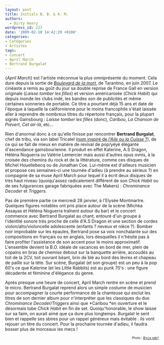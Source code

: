 ```yaml
---
layout: post
title: Initials B. B. & A. M.
authors:
  - Dirty Henry
wordpress_id: 223
date: '2009-02-10 14:42:29 +0100'
categories:
- Catégories
- Artistes
tags:
- Concert
- April March
- Bertrand Burgalat
---
```

{*April March*} est l'artiste méconnue la plus omniprésente du moment. Cela dure depuis la sortie de <a href="http://www.allocine.fr/film/fichefilm_gen_cfilm=108247.html" target="_blank">*Boulevard de la mort*</a>, de Tarantino, en juin 2007. Le cinéaste a remis au goût du jour sa double reprise de France Gall en version originale (*Laisse tomber les filles*) et version américanisée (*Chick Habit*) qui depuis inonde les clubs indé, les bandes son de publicités et même certaines sonneries de portable. Ce titre a pourtant déjà 15 ans et date de l'époque à laquelle la californienne pour le moins francophile s'était laissée aller à reprendre de nombreux titres du répertoire français, pour la plupart signés Gainsbourg : *Laisse tomber les filles* (donc), *Caribou*, *La Chanson de Prévert*, *Cet air-là*, etc...

Rien d'anormal donc à ce qu'elle finisse par rencontrer __Bertrand Burgalat__, chef de tribu, via son label Tricatel (<a href="http://fr.wikipedia.org/wiki/Tricatel#Cin.C3.A9ma" target="_blank">nom inspiré de *l'Aile ou la Cuisse* ?</a>), de ce qui se fait de mieux en matière de revival de pop/yéyé élégante d'ascendance gainsbourienne. Il produit en effet Katerine, A.S Dragon, Héléna Noguerra ou Valérie Lemercier mais aussi d'autres opus ovnis, à la croisée des chemins du rock et de la littérature, comme ces disques de Michel Houellebecq ou de Jonathan Coe. Lui-même est d'ailleurs musicien et propose ces semaines-ci une tournée d'adieu (à prendre au sérieux ?) en compagnie de sa muse April March pour lequel il a écrit deux disques de très haut niveau (quoiqu'assez radicalement différent de son *Chick Habit* ou de ses fulgurances garage fabriquées avec The Makers) : *Chrominance Decoder* et *Triggers*.

Pas de première partie ce mercredi 28 janvier, à l'Elysée Montmartre. Quelques figures notables ont pris place autour de la scène (Michka Assayas et Héléna Noguerra traînent autour du bar) et le concert commence avec Bertrand Burgalat au chant, entouré d'un groupe à l'identité sonore très proche de celle d'A.S Dragon et une section de cordes violon/alto/violoncelle adolescente (enfants ? neveux et nièce ?). Bomber noir improbable sur les épaules, Bertrand pose sa voix nonchalante sur des compositions en français ou en anglais, lors desquelles il n'hésite pas à faire profiter l'assistance de son accent pour le moins approximatif. L'ensemble devient la B.O. idéale de vacances en bord de mer, plein de copains en bras de chemise debout sur la banquette arrière, accoudés au toit de la 2CV, toit ouvrant béant, brin de blé au bord des lèvres et chapeau de paille sur la tête. Sur scène, Burgalat (et son groupe) est un peu à la pop 60's ce que Katerine (et les Little Rabbits) est au punk 70's : une figure décadente et féminine d'élégance du genre.

Après presque une heure de concert, April March rentre en scène et prend le micro. Bertrand Burgalat reprend alors un simple costume de musicien pour accompagner la courte performance de la chanteuse qui exclut les titres de son dernier album pour n'interpréter que les classiques du duo *Chrominance Decoder/Triggers* ainsi que *Caribou *en ouverture et le désormais tube *Chick Habit* en fin de set. Quoiqu'honorable, le show laisse sur sa faim, on aurait aimé que ça dure plus longtemps. Burgalat le sent bien et rappelle ses sbires pour un rappel généreux mais évitable : ils vont rejouer un titre du concert. Pour la prochaine tournée d'adieu, il faudra bosser plus de morceaux les mecs !

<p style="font-size: 10px; padding-top: 0px; margin-top: 0px; margin-bottom: 0px" align="right">Photo : <a href="http://flickr.com/photos/seblascaux/">©*Le seb*</a></p>
